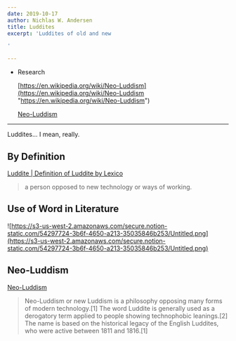 ```yaml
---
date: 2019-10-17
author: Nichlas W. Andersen
title: Luddites
excerpt: 'Luddites of old and new

'

---
```

* Research

  [https://en.wikipedia.org/wiki/Neo-Luddism](https://en.wikipedia.org/wiki/Neo-Luddism "https://en.wikipedia.org/wiki/Neo-Luddism")

  [Neo-Luddism](https://en.wikipedia.org/wiki/Neo-Luddism)

***

Luddites... I mean, really.

## By Definition

[Luddite | Definition of Luddite by Lexico](https://www.lexico.com/en/definition/luddite)

> a person opposed to new technology or ways of working.

## Use of Word in Literature

![https://s3-us-west-2.amazonaws.com/secure.notion-static.com/54297724-3b6f-4650-a213-35035846b253/Untitled.png](https://s3-us-west-2.amazonaws.com/secure.notion-static.com/54297724-3b6f-4650-a213-35035846b253/Untitled.png)

## Neo-Luddism

[Neo-Luddism](https://en.wikipedia.org/wiki/Neo-Luddism)

> Neo-Luddism or new Luddism is a philosophy opposing many forms of modern technology.\[1\] The word Luddite is generally used as a derogatory term applied to people showing technophobic leanings.\[2\] The name is based on the historical legacy of the English Luddites, who were active between 1811 and 1816.\[1\]